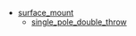 * [surface_mount](surface_mount)
  * [single_pole_double_throw](surface_mount/single_pole_double_throw)

